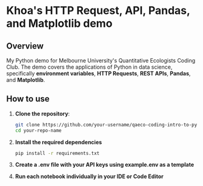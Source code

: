 # Khoa's HTTP Request, API, Pandas, and Matplotlib demo
## Overview
My Python demo for Melbourne University's Quantitative Ecologists Coding Club. The demo covers the applications of Python in data science, specifically **environment variables**, **HTTP Requests**, **REST APIs**, **Pandas**, and **Matplotlib**.

## How to use

1. **Clone the repository**:

    ```sh
    git clone https://github.com/your-username/qaeco-coding-intro-to-python.git
   cd your-repo-name
   ```

2. **Install the required dependencies**

    ```sh
    pip install -r requirements.txt
    ```

3. **Create a .env file with your API keys using example.env as a template**

4. **Run each notebook individually in your IDE or Code Editor**
